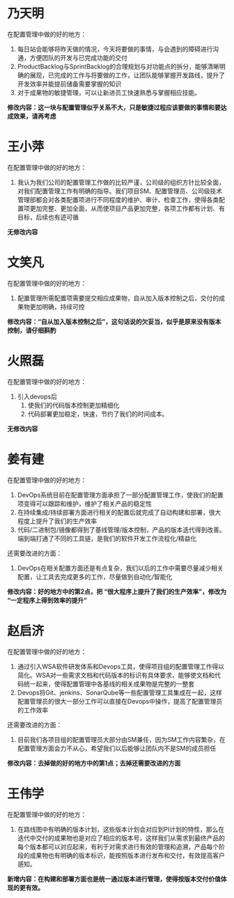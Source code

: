 # 乃天明

在配置管理中做的好的地方：

1. 每日站会能够将昨天做的情况，今天将要做的事情，与会遇到的障碍进行沟通，方便团队的开发与已完成功能的交付
2. ProductBacklog与SprintBacklog的合理规划与对功能点的拆分，能够清晰明确的展现，已完成的工作与将要做的工作，让团队能够掌握开发路线，提升了开发效率并能提前储备需要掌握的知识
3. 对于成果物的敏捷管理，可以让新进员工快速熟悉与掌握相应技能。

**修改内容：这一块与配置管理似乎关系不大，只是敏捷过程应该要做的事情和要达成效果，请再考虑**

# 王小萍

在配置管理中做的好的地方：

1. 我认为我们公司的配置管理工作做的比较严谨，公司级的组织方针比较全面，对我们配置管理工作有明确的指导。我们项目SM、配置管理员、公司级技术管理部都会对各类配置项进行不同程度的维护、审计、检查工作，使得各类配置项更加完整、更加全面，从而使项目产品更加完整，各项工作都有计划、有目标，后续也有迹可循

**无修改内容**

# 文笑凡

在配置管理中做的好的地方：

1. 配置管理所需配置项需要提交相应成果物，自从加入版本控制之后，交付的成果物更加明确，持续可控

**修改内容：“自从加入版本控制之后”，这句话说的欠妥当，似乎是原来没有版本控制，请仔细斟酌**

# 火照磊

在配置管理中做的好的地方：

1. 引入devops后
   1. 使我们的代码版本控制更加精细化
   2. 代码部署更加稳定，快速，节约了我们的时间成本。

**无修改内容**

# 姜有建

在配置管理中做的好的地方：

1. DevOps系统目前在配置管理方面承担了一部分配置管理工作，使我们的配置项变得可以跟踪和维护，维护了相关产品的稳定性
2. 在持续集成/持续部署方面进行相关的配置后就完成了自动构建和部署，很大程度上提升了我们的生产效率
3. 代码/二进制包/镜像都得到了基线管理/版本控制，产品的版本迭代得到改善。端到端打通了不同的工具链，是我们的软件开发工作流程化/精益化

还需要改进的方面：

1. DevOps在相关配置方面还是有点复杂，我们以后的工作中需要尽量减少相关配置，让工具去完成更多的工作，尽量做到自动化/智能化

**修改内容：好的地方中的第2点，把 “很大程序上提升了我们的生产效率”，修改为 “一定程序上得到效率的提升”**

# 赵启济

在配置管理中做的好的地方：

1. 通过引入WSA软件研发体系和Devops工具，使得项目组的配置管理工作得以简化。WSA对一些需求文档和代码版本的标识有具体要求，能够使文档和代码统一起来，使得配置管理中各基线的相关成果物是完整的一整套
2. Devops将Git、jenkins、SonarQube等一些配置管理工具集成在一起，这样配置管理员的很大一部分工作可以直接在Devops中操作，提高了配置管理员的工作效率

还需要改进的方面：

1. 目前我们各项目组的配置管理员大部分由SM兼任，因为SM工作内容繁杂，在配置管理方面会力不从心，希望我们以后能够让团队内不是SM的成员担任

**修改内容：去掉做的好的地方中的第1点；去掉还需要改进的方面**

# 王伟学

在配置管理中做的好的地方：

1.  在路线图中有明确的版本计划，这些版本计划会对应到PI计划的特性，那么在迭代中交付的成果物也是对应了相应的版本号，这样我们从需求到最终产品的每个版本都可以对应起来，有利于对需求进行有效的管理和追溯，产品每个阶段的成果物也有明确的版本标识，能按照版本进行发布和交付，有效提高客户感知。

**新增内容：在构建和部署方面也是统一通过版本进行管理，使得按版本交付价值体现的更有效。**